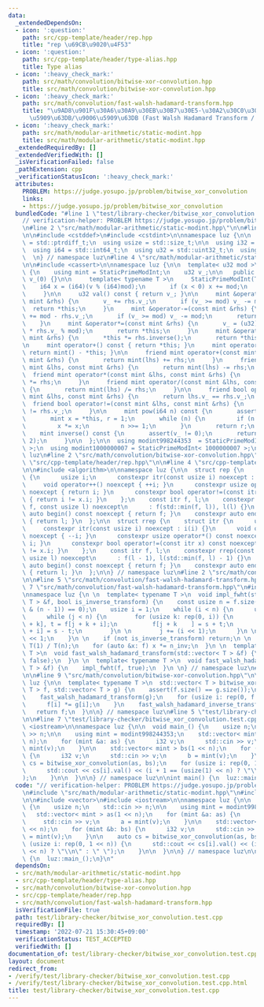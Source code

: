 ```yaml
---
data:
  _extendedDependsOn:
  - icon: ':question:'
    path: src/cpp-template/header/rep.hpp
    title: "rep \u69CB\u9020\u4F53"
  - icon: ':question:'
    path: src/cpp-template/header/type-alias.hpp
    title: Type alias
  - icon: ':heavy_check_mark:'
    path: src/math/convolution/bitwise-xor-convolution.hpp
    title: src/math/convolution/bitwise-xor-convolution.hpp
  - icon: ':heavy_check_mark:'
    path: src/math/convolution/fast-walsh-hadamard-transform.hpp
    title: "\u9AD8\u901F\u30A6\u30A9\u30EB\u30B7\u30E5-\u30A2\u30C0\u30DE\u30FC\u30EB\
      \u5909\u63DB/\u9006\u5909\u63DB (Fast Walsh Hadamard Transform / Inverse Transform)"
  - icon: ':heavy_check_mark:'
    path: src/math/modular-arithmetic/static-modint.hpp
    title: src/math/modular-arithmetic/static-modint.hpp
  _extendedRequiredBy: []
  _extendedVerifiedWith: []
  _isVerificationFailed: false
  _pathExtension: cpp
  _verificationStatusIcon: ':heavy_check_mark:'
  attributes:
    PROBLEM: https://judge.yosupo.jp/problem/bitwise_xor_convolution
    links:
    - https://judge.yosupo.jp/problem/bitwise_xor_convolution
  bundledCode: "#line 1 \"test/library-checker/bitwise_xor_convolution.test.cpp\"\n\
    // verification-helper: PROBLEM https://judge.yosupo.jp/problem/bitwise_xor_convolution\n\
    \n#line 2 \"src/math/modular-arithmetic/static-modint.hpp\"\n\n#line 2 \"src/cpp-template/header/type-alias.hpp\"\
    \n\n#include <cstddef>\n#include <cstdint>\n\nnamespace luz {\n\n  using isize\
    \ = std::ptrdiff_t;\n  using usize = std::size_t;\n\n  using i32 = std::int32_t;\n\
    \  using i64 = std::int64_t;\n  using u32 = std::uint32_t;\n  using u64 = std::uint64_t;\n\
    \  \n} // namespace luz\n#line 4 \"src/math/modular-arithmetic/static-modint.hpp\"\
    \n\n#include <cassert>\n\nnamespace luz {\n\n  template< u32 mod >\n  class StaticPrimeModInt\
    \ {\n    using mint = StaticPrimeModInt;\n    u32 v_;\n\n   public:\n     StaticPrimeModInt():\
    \ v_(0) {}\n\n     template< typename T >\n     StaticPrimeModInt(T v) {\n   \
    \    i64 x = (i64)(v % (i64)mod);\n       if (x < 0) x += mod;\n       v_ = (u32)x;\n\
    \     }\n\n     u32 val() const { return v_; }\n\n     mint &operator+=(const\
    \ mint &rhs) {\n       v_ += rhs.v_;\n       if (v_ >= mod) v_ -= mod;\n     \
    \  return *this;\n     }\n     mint &operator-=(const mint &rhs) {\n       v_\
    \ += mod - rhs.v_;\n       if (v_ >= mod) v_ -= mod;\n       return *this;\n \
    \    }\n     mint &operator*=(const mint &rhs) {\n       v_ = (u32)(u64(1) * v_\
    \ * rhs.v_ % mod);\n       return *this;\n     }\n     mint &operator/=(const\
    \ mint &rhs) {\n       *this *= rhs.inverse();\n       return *this;\n     }\n\
    \n     mint operator+() const { return *this; }\n     mint operator-() const {\
    \ return mint() - *this; }\n\n     friend mint operator+(const mint &lhs, const\
    \ mint &rhs) {\n       return mint(lhs) += rhs;\n     }\n     friend mint operator-(const\
    \ mint &lhs, const mint &rhs) {\n       return mint(lhs) -= rhs;\n     }\n   \
    \  friend mint operator*(const mint &lhs, const mint &rhs) {\n       return mint(lhs)\
    \ *= rhs;\n     }\n     friend mint operator/(const mint &lhs, const mint &rhs)\
    \ {\n       return mint(lhs) /= rhs;\n     }\n\n     friend bool operator==(const\
    \ mint &lhs, const mint &rhs) {\n       return lhs.v_ == rhs.v_;\n     }\n   \
    \  friend bool operator!=(const mint &lhs, const mint &rhs) {\n       return lhs.v_\
    \ != rhs.v_;\n     }\n\n     mint pow(i64 n) const {\n       assert(0 <= n);\n\
    \       mint x = *this, r = 1;\n       while (n) {\n         if (n & 1) r *= x;\n\
    \         x *= x;\n         n >>= 1;\n       }\n       return r;\n     }\n\n \
    \    mint inverse() const {\n       assert(v_ != 0);\n       return pow(mod -\
    \ 2);\n     }\n\n  };\n\n  using modint998244353  = StaticPrimeModInt< 998244353\
    \ >;\n  using modint1000000007 = StaticPrimeModInt< 1000000007 >;\n\n} // namespace\
    \ luz\n#line 2 \"src/math/convolution/bitwise-xor-convolution.hpp\"\n\n#line 2\
    \ \"src/cpp-template/header/rep.hpp\"\n\n#line 4 \"src/cpp-template/header/rep.hpp\"\
    \n\n#include <algorithm>\n\nnamespace luz {\n\n  struct rep {\n    struct itr\
    \ {\n      usize i;\n      constexpr itr(const usize i) noexcept : i(i) {}\n \
    \     void operator++() noexcept { ++i; }\n      constexpr usize operator*() const\
    \ noexcept { return i; }\n      constexpr bool operator!=(const itr x) const noexcept\
    \ { return i != x.i; }\n    };\n    const itr f, l;\n    constexpr rep(const usize\
    \ f, const usize l) noexcept\n      : f(std::min(f, l)), l(l) {}\n    constexpr\
    \ auto begin() const noexcept { return f; }\n    constexpr auto end() const noexcept\
    \ { return l; }\n  };\n\n  struct rrep {\n    struct itr {\n      usize i;\n \
    \     constexpr itr(const usize i) noexcept : i(i) {}\n      void operator++()\
    \ noexcept { --i; }\n      constexpr usize operator*() const noexcept { return\
    \ i; }\n      constexpr bool operator!=(const itr x) const noexcept { return i\
    \ != x.i; }\n    };\n    const itr f, l;\n    constexpr rrep(const usize f, const\
    \ usize l) noexcept\n      : f(l - 1), l(std::min(f, l) - 1) {}\n    constexpr\
    \ auto begin() const noexcept { return f; }\n    constexpr auto end() const noexcept\
    \ { return l; }\n  };\n\n} // namespace luz\n#line 2 \"src/math/convolution/fast-walsh-hadamard-transform.hpp\"\
    \n\n#line 5 \"src/math/convolution/fast-walsh-hadamard-transform.hpp\"\n\n#line\
    \ 7 \"src/math/convolution/fast-walsh-hadamard-transform.hpp\"\n#include <vector>\n\
    \nnamespace luz {\n \n  template< typename T >\n  void impl_fwht(std::vector<\
    \ T > &f, bool is_inverse_transform) {\n    const usize n = f.size();\n    assert((n\
    \ & (n - 1)) == 0);\n    usize i = 1;\n    while (i < n) {\n      usize j = 0;\n\
    \      while (j < n) {\n        for (usize k: rep(0, i)) {\n          T s = f[j\
    \ + k], t = f[j + k + i];\n          f[j + k    ] = s + t;\n          f[j + k\
    \ + i] = s - t;\n        }\n \n        j += (i << 1);\n      }\n \n      i = i\
    \ << 1;\n    }\n \n    if (not is_inverse_transform) return;\n \n    T n_inv =\
    \ T(1) / T(n);\n    for (auto &x: f) x *= n_inv;\n  }\n \n  template< typename\
    \ T >\n  void fast_walsh_hadamard_transform(std::vector< T > &f) {\n    impl_fwht(f,\
    \ false);\n  }\n \n  template< typename T >\n  void fast_walsh_hadamard_inverse_transform(std::vector<\
    \ T > &f) {\n    impl_fwht(f, true);\n  }\n \n} // namespace luz\n#line 6 \"src/math/convolution/bitwise-xor-convolution.hpp\"\
    \n\n#line 9 \"src/math/convolution/bitwise-xor-convolution.hpp\"\n\nnamespace\
    \ luz {\n\n  template< typename T >\n  std::vector< T > bitwise_xor_convolution(std::vector<\
    \ T > f, std::vector< T > g) {\n    assert(f.size() == g.size());\n\n    fast_walsh_hadamard_transform(f);\n\
    \    fast_walsh_hadamard_transform(g);\n    for (usize i: rep(0, f.size())) {\n\
    \      f[i] *= g[i];\n    }\n    fast_walsh_hadamard_inverse_transform(f);\n \
    \   return f;\n  }\n\n} // namespace luz\n#line 5 \"test/library-checker/bitwise_xor_convolution.test.cpp\"\
    \n\n#line 7 \"test/library-checker/bitwise_xor_convolution.test.cpp\"\n#include\
    \ <iostream>\n\nnamespace luz {\n\n  void main_() {\n    usize n;\n    std::cin\
    \ >> n;\n\n    using mint = modint998244353;\n    std::vector< mint > as(1 <<\
    \ n);\n    for (mint &a: as) {\n      i32 v;\n      std::cin >> v;\n      a =\
    \ mint(v);\n    }\n\n    std::vector< mint > bs(1 << n);\n    for (mint &b: bs)\
    \ {\n      i32 v;\n      std::cin >> v;\n      b = mint(v);\n    }\n\n    auto\
    \ cs = bitwise_xor_convolution(as, bs);\n    for (usize i: rep(0, 1 << n)) {\n\
    \      std::cout << cs[i].val() << (i + 1 == (usize(1) << n) ? \"\\n\" : \" \"\
    );\n    }\n\n  }\n\n} // namespace luz\n\nint main() {\n  luz::main_();\n}\n"
  code: "// verification-helper: PROBLEM https://judge.yosupo.jp/problem/bitwise_xor_convolution\n\
    \n#include \"src/math/modular-arithmetic/static-modint.hpp\"\n#include \"src/math/convolution/bitwise-xor-convolution.hpp\"\
    \n\n#include <vector>\n#include <iostream>\n\nnamespace luz {\n\n  void main_()\
    \ {\n    usize n;\n    std::cin >> n;\n\n    using mint = modint998244353;\n \
    \   std::vector< mint > as(1 << n);\n    for (mint &a: as) {\n      i32 v;\n \
    \     std::cin >> v;\n      a = mint(v);\n    }\n\n    std::vector< mint > bs(1\
    \ << n);\n    for (mint &b: bs) {\n      i32 v;\n      std::cin >> v;\n      b\
    \ = mint(v);\n    }\n\n    auto cs = bitwise_xor_convolution(as, bs);\n    for\
    \ (usize i: rep(0, 1 << n)) {\n      std::cout << cs[i].val() << (i + 1 == (usize(1)\
    \ << n) ? \"\\n\" : \" \");\n    }\n\n  }\n\n} // namespace luz\n\nint main()\
    \ {\n  luz::main_();\n}\n"
  dependsOn:
  - src/math/modular-arithmetic/static-modint.hpp
  - src/cpp-template/header/type-alias.hpp
  - src/math/convolution/bitwise-xor-convolution.hpp
  - src/cpp-template/header/rep.hpp
  - src/math/convolution/fast-walsh-hadamard-transform.hpp
  isVerificationFile: true
  path: test/library-checker/bitwise_xor_convolution.test.cpp
  requiredBy: []
  timestamp: '2022-07-21 15:30:45+09:00'
  verificationStatus: TEST_ACCEPTED
  verifiedWith: []
documentation_of: test/library-checker/bitwise_xor_convolution.test.cpp
layout: document
redirect_from:
- /verify/test/library-checker/bitwise_xor_convolution.test.cpp
- /verify/test/library-checker/bitwise_xor_convolution.test.cpp.html
title: test/library-checker/bitwise_xor_convolution.test.cpp
---
```

